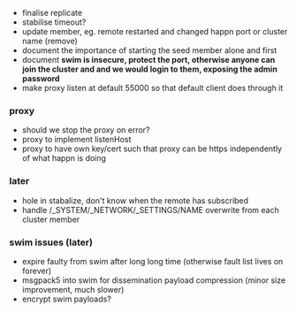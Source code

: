* finalise replicate
* stabilise timeout?
* update member, eg. remote restarted and changed happn port or cluster name (remove)
* document the importance of starting the seed member alone and first
* document **swim is insecure, protect the port, otherwise anyone can join the cluster and and we would login to them, exposing the admin password**
* make proxy listen at default 55000 so that default client does through it

### proxy

* should we stop the proxy on error?
* proxy to implement listenHost
* proxy to have own key/cert such that proxy can be https independently of what happn is doing

### later

* hole in stabalize, don't know when the remote has subscribed
* handle /_SYSTEM/_NETWORK/_SETTINGS/NAME overwrite from each cluster member

### swim issues (later)

* expire faulty from swim after long long time (otherwise fault list lives on forever)
* msgpack5 into swim for dissemination payload compression (minor size improvement, much slower)
* encrypt swim payloads?
